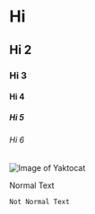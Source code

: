 # Hi
## Hi 2
### Hi 3
#### Hi 4
##### Hi 5
###### Hi 6

![Image of Yaktocat](https://octodex.github.com/images/yaktocat.png)

Normal Text
```
Not Normal Text
```
